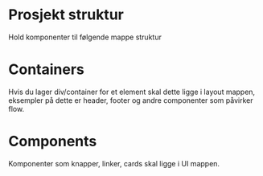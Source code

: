 # Prosjekt struktur
Hold komponenter til følgende mappe struktur

# Containers
Hvis du lager div/container for et element skal dette ligge i layout mappen, eksempler på dette er header, footer og andre componenter som påvirker flow.

# Components
Komponenter som knapper, linker, cards skal ligge i UI mappen.